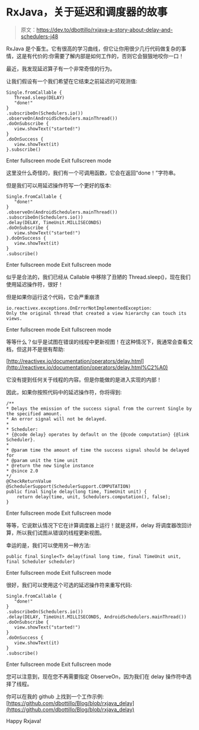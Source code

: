# RxJava，关于延迟和调度器的故事

> 原文：<https://dev.to/dbottillo/rxjava-a-story-about-delay-and-schedulers-j48>

RxJava 是个畜生。它有很高的学习曲线，但它让你用很少几行代码做复杂的事情，这是有代价的:你需要了解内部是如何工作的，否则它会狠狠地咬你一口！

最近，我发现延迟算子有一个非常奇怪的行为。

让我们假设有一个我们希望在它结束之前延迟的可观测值:

```
Single.fromCallable {
   Thread.sleep(DELAY)
   "done!"
} 
.subscribeOn(Schedulers.io())
.observeOn(AndroidSchedulers.mainThread())
.doOnSubscribe {
   view.showText("started!")
}
.doOnSuccess {
   view.showText(it)
}.subscribe() 
```

Enter fullscreen mode Exit fullscreen mode

这里没什么奇怪的，我们有一个可调用函数，它会在返回“done！”字符串。

但是我们可以用延迟操作符写一个更好的版本:

```
Single.fromCallable {
   "done!"
}
.observeOn(AndroidSchedulers.mainThread())
.subscribeOn(Schedulers.io())
.delay(DELAY, TimeUnit.MILLISECONDS)
.doOnSubscribe {
   view.showText("started!")
}.doOnSuccess {
   view.showText(it)
}
.subscribe() 
```

Enter fullscreen mode Exit fullscreen mode

似乎是合法的，我们已经从 Callable 中移除了丑陋的 Thread.sleep()，现在我们使用延迟操作符，很好！

但是如果你运行这个代码，它会严重崩溃

```
io.reactivex.exceptions.OnErrorNotImplementedException: 
Only the original thread that created a view hierarchy can touch its views. 
```

Enter fullscreen mode Exit fullscreen mode

等等什么？似乎是试图在错误的线程中更新视图！在这种情况下，我通常会查看文档，但这并不是很有帮助:

[http://reactivex.io/documentation/operators/delay.html](http://reactivex.io/documentation/operators/delay.html%C2%A0)

它没有提到任何关于线程的内容。但是你能做的是进入实现的内部！

因此，如果你按照代码中的延迟操作符，你将得到:

```
/**
* Delays the emission of the success signal from the current Single by the specified amount.
* An error signal will not be delayed.
*
* Scheduler:
* {@code delay} operates by default on the {@code computation} {@link Scheduler}.
* 
* @param time the amount of time the success signal should be delayed for
* @param unit the time unit
* @return the new Single instance
* @since 2.0
*/
@CheckReturnValue
@SchedulerSupport(SchedulerSupport.COMPUTATION)
public final Single delay(long time, TimeUnit unit) {
    return delay(time, unit, Schedulers.computation(), false);
} 
```

Enter fullscreen mode Exit fullscreen mode

等等，它说默认情况下它在计算调度器上运行！就是这样，delay 将调度器改回计算，所以我们试图从错误的线程更新视图。

幸运的是，我们可以使用另一种方法:

```
public final Single<T> delay(final long time, final TimeUnit unit, final Scheduler scheduler) 
```

Enter fullscreen mode Exit fullscreen mode

很好，我们可以使用这个可选的延迟操作符来重写代码:

```
Single.fromCallable {
   "done!"
}
.subscribeOn(Schedulers.io())
.delay(DELAY, TimeUnit.MILLISECONDS, AndroidSchedulers.mainThread())
.doOnSubscribe {
   view.showText("started!")
}
.doOnSuccess {
   view.showText(it)
}
.subscribe() 
```

Enter fullscreen mode Exit fullscreen mode

您可以注意到，现在您不再需要指定 ObserveOn，因为我们在 delay 操作符中选择了线程。

你可以在我的 github 上找到一个工作示例:[https://github.com/dbottillo/Blog/blob/rxjava_delay](https://github.com/dbottillo/Blog/blob/rxjava_delay)

Happy Rxjava!